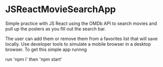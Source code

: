 # JSReactMovieSearchApp
Simple practice with JS React using the OMDb API to search movies and pull up the posters as you fill out the search bar.

The user can add them or remove them from a favorites list that will save locally. Use developer tools to simulate a mobile browser in a desktop browser.
To get this simple app runnng

run 'npm i'
then 'npm start'
